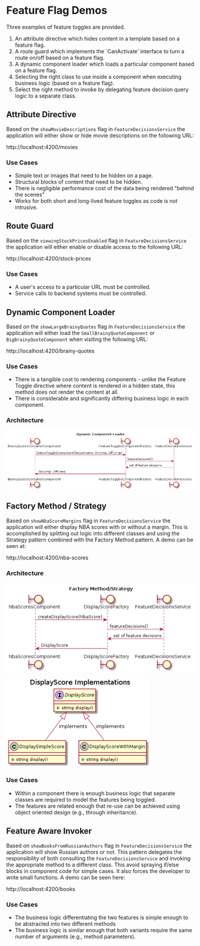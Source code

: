 # Feature Flag Demos

Three examples of feature toggles are provided. 

1. An attribute directive which hides content in a template based on a feature flag.
2. A route guard which implements the `CanActivate' interface to turn a route on/off based on a feature flag.
3. A dynamic component loader which loads a particular component based on a feature flag.
4. Selecting the right class to use inside a component when executing business logic (based on a feature flag).
5. Select the right method to invoke by delegating feature decision query logic to a separate class.

## Attribute Directive

Based on the `showMovieDescriptions` flag in `FeatureDecisionsService` the application will 
either show or hide movie descriptions on the following URL:

http://localhost:4200/movies

### Use Cases

- Simple text or images that need to be hidden on a page.
- Structural blocks of content that need to be hidden.
- There is negligible performance cost of the data being rendered "behind the scenes"
- Works for both short and long-lived feature toggles as code is not intrusive.

## Route Guard

Based on the `viewingStockPricesEnabled` flag in `FeatureDecisionsService` the application 
will either enable or disable access to the following URL:

http://localhost:4200/stock-prices

### Use Cases

- A user's access to a particular URL must be controlled.
- Service calls to backend systems must be controlled.


## Dynamic Component Loader

Based on the `showLargeBrainyQuotes` flag in `FeatureDecisionsService` the application will either load the
`SmallBrainyQuoteComponent` or `BigBrainyQuoteComponent` when visiting the following URL:

http://localhost:4200/brainy-quotes

### Use Cases

- There is a tangible cost to rendering components - unlike the Feature Toggle directive where content 
is rendered in a hidden state, this method does not render the content at all.
- There is considerable and significantly differing business logic in each component.

### Architecture

![Dynamic Component Loader - Sequence Diagram](docs/dynamic-component-loader.png "Dynamic Component Loader - Sequence Diagram")


## Factory Method / Strategy

Based on `showNbaScoreMargins` flag in `FeatureDecisionsService` the application will either display NBA scores 
with or without a margin. This is accomplished by splitting out logic into different classes and using the Strategy
pattern combined with the Factory Method pattern. A demo can be seen at: 

http://localhost:4200/nba-scores

### Architecture

![Factory/Strategy - Sequence Diagram](docs/factory-strategy-sequence-diagram.png "Factory/Strategy - Sequence Diagram")

![DisplayScore - Class Diagram](docs/display-score-class-diagram.png "DisplayScore - Class Diagram")


### Use Cases

- Within a component there is enough business logic that separate classes are required to model the features being
toggled.
- The features are related enough that re-use can be achieved using object oriented design (e.g., through inheritance).

## Feature Aware Invoker

Based on `showBooksFromRussianAuthors` flag in `FeatureDecisionsService` the application will show Russian authors
or not. This pattern delegates the responsibility of both consulting the `FeatureDecisionsService` and invoking
the appropriate method to a different class. This avoid spraying if/else blocks in component code for simple 
cases. It also forces the developer to write small functions. A demo can be seen here:

http://localhost:4200/books

### Use Cases

- The business logic differentiating the two features is simple enough to be abstracted into two different methods
- The business logic is similar enough that both variants require the same number of arguments 
(e.g., method parameters).
